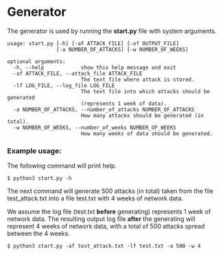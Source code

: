 # Generator
The generator is used by running the __start.py__ file with system arguments.

```
usage: start.py [-h] [-af ATTACK_FILE] [-of OUTPUT_FILE]
                [-a NUMBER_OF_ATTACKS] [-w NUMBER_OF_WEEKS]

optional arguments:
  -h, --help            show this help message and exit
  -af ATTACK_FILE, --attack_file ATTACK_FILE
                        The text file where attack is stored.
  -lf LOG_FILE, --log_file LOG_FILE
                        The text file into which attacks should be generated
                        (represents 1 week of data).
  -a NUMBER_OF_ATTACKS, --number_of_attacks NUMBER_OF_ATTACKS
                        How many attacks should be generated (in total).
  -w NUMBER_OF_WEEKS, --number_of_weeks NUMBER_OF_WEEKS
                        How many weeks of data should be generated.
```

### Example usage:
The following command will print help.
```
$ python3 start.py -h
```
The next command will generate 500 attacks (in total) taken from the file test_attack.txt into a file test.txt with 4 weeks of network data.

We assume the log file (test.txt **before** generating) represents 1 week of network data.
The resulting output log file **after** the generating will represent 4 weeks of network data, with a total of 500 attacks spread between the 4 weeks.
```
$ python3 start.py -af test_attack.txt -lf test.txt -a 500 -w 4
```